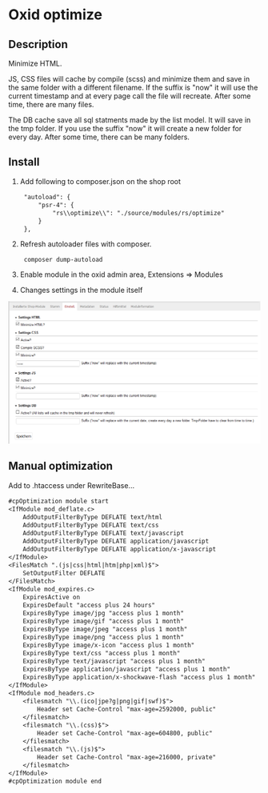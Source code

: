 # Oxid optimize

## Description

Minimize HTML.

JS, CSS files will cache by compile (scss) and minimize them 
and save in the same folder with a different filename. If the 
suffix is "now" it will use the current timestamp and at 
every page call the file will recreate. After some time, there
are many files.

The DB cache save all sql statments made by the list model. It 
will save in the tmp folder. If you use the suffix "now" it 
will create a new folder for every day. After some time, there
can be many folders.

## Install

1. Add following to composer.json on the shop root

        "autoload": {
            "psr-4": {
                "rs\\optimize\\": "./source/modules/rs/optimize"
            }
        },
    
2. Refresh autoloader files with composer.

        composer dump-autoload
        
3. Enable module in the oxid admin area, Extensions => Modules
4. Changes settings in the module itself

![](settings.png)

## Manual optimization

Add to .htaccess under RewriteBase...

    #cpOptimization module start
    <IfModule mod_deflate.c>
        AddOutputFilterByType DEFLATE text/html
        AddOutputFilterByType DEFLATE text/css
        AddOutputFilterByType DEFLATE text/javascript
        AddOutputFilterByType DEFLATE application/javascript
        AddOutputFilterByType DEFLATE application/x-javascript
    </IfModule>
    <FilesMatch ".(js|css|html|htm|php|xml)$">
        SetOutputFilter DEFLATE
    </FilesMatch>
    <IfModule mod_expires.c>
        ExpiresActive on
        ExpiresDefault "access plus 24 hours"
        ExpiresByType image/jpg "access plus 1 month"
        ExpiresByType image/gif "access plus 1 month"
        ExpiresByType image/jpeg "access plus 1 month"
        ExpiresByType image/png "access plus 1 month"
        ExpiresByType image/x-icon "access plus 1 month"
        ExpiresByType text/css "access plus 1 month"
        ExpiresByType text/javascript "access plus 1 month"
        ExpiresByType application/javascript "access plus 1 month"
        ExpiresByType application/x-shockwave-flash "access plus 1 month"
    </IfModule>
    <IfModule mod_headers.c>
        <filesmatch "\\.(ico|jpe?g|png|gif|swf)$">
            Header set Cache-Control "max-age=2592000, public"
        </filesmatch>
        <filesmatch "\\.(css)$">
            Header set Cache-Control "max-age=604800, public"
        </filesmatch>
        <filesmatch "\\.(js)$">
            Header set Cache-Control "max-age=216000, private"
        </filesmatch>
    </IfModule>
    #cpOptimization module end
    